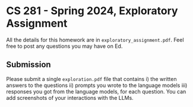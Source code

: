 # CS 281 - Spring 2024, Exploratory Assignment

All the details for this homework are in `exploratory_assignment.pdf`. Feel free to post any questions you may have on Ed.

## Submission
Please submit a single `exploration.pdf` file that contains i) the written answers to the questions ii) prompts you wrote to the language models iii) responses you got from the language models, for each question. You can add screenshots of your interactions with the LLMs.
